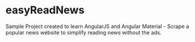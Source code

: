 # easyReadNews
Sample Project created to learn AngularJS and Angular Material - Scrape a popular news website to simplify reading news without the ads.
